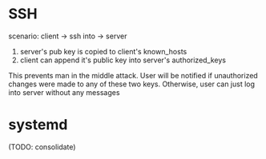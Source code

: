 # SSH

scenario: client -> ssh into -> server

1. server's pub key is copied to client's known_hosts
2. client can append it's public key into server's authorized_keys

This prevents man in the middle attack. User will be notified if unauthorized changes were made to any of these two keys.
Otherwise, user can just log into server without any messages

# systemd

(TODO: consolidate)
